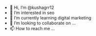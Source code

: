 - 👋 Hi, I’m @kushagrr12
- 👀 I’m interested in seo
- 🌱 I’m currently learning digital marketing
- 💞️ I’m looking to collaborate on ...
- 📫 How to reach me ...

<!---
kushagrr12/kushagrr12 is a ✨ special ✨ repository because its `README.md` (this file) appears on your GitHub profile.
You can click the Preview link to take a look at your changes.
--->
